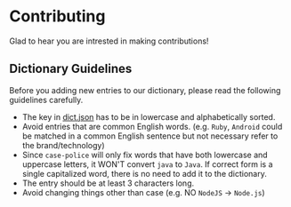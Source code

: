 # Contributing

Glad to hear you are intrested in making contributions!

## Dictionary Guidelines

Before you adding new entries to our dictionary, please read the following guidelines carefully.

- The key in [dict.json](./dict.json) has to be in lowercase and alphabetically sorted.
- Avoid entries that are common English words. (e.g. `Ruby`, `Android` could be matched in a common English sentence but not necessary refer to the brand/technology)
- Since `case-police` will only fix words that have both lowercase and uppercase letters, it WON'T convert `java` to `Java`. If correct form is a single capitalized word, there is no need to add it to the dictionary.
- The entry should be at least 3 characters long.
- Avoid changing things other than case (e.g. NO `NodeJS` -> `Node.js`)
